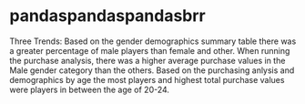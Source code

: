 # pandaspandaspandasbrr
Three Trends: 
Based on the gender demographics summary table there was a greater percentage of male players than female and other. When running the purchase analysis, there was a higher average purchase values in the Male gender category than the others.  Based on the purchasing anlysis and demographics by age the most players and highest total purchase values were players in between the age of 20-24. 
